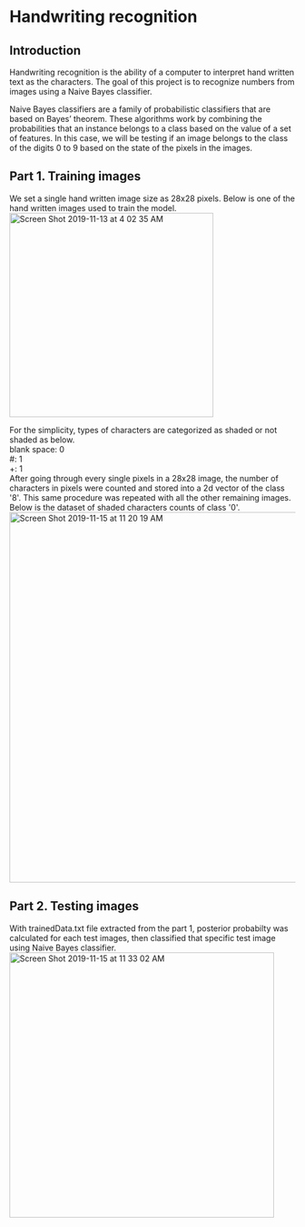 # Handwriting recognition
## Introduction
Handwriting recognition is the ability of a computer to interpret hand written text as the characters. The goal of this project is to recognize numbers from images using a Naive Bayes classifier.

Naive Bayes classifiers are a family of probabilistic classifiers that are based on Bayes’ theorem. These algorithms work by combining the probabilities that an instance belongs to a class based on the value of a set of features. In this case, we will be testing if an image belongs to the class of the digits 0 to 9 based on the state of the pixels in the images.


## Part 1. Training images
We set a single hand written image size as 28x28 pixels. Below is one of the hand written images used to train the model.\
<img width="359" alt="Screen Shot 2019-11-13 at 4 02 35 AM" src="https://user-images.githubusercontent.com/37637823/68753493-c2536780-05ca-11ea-8f50-061ca2a10b51.png">

For the simplicity, types of characters are categorized as shaded or not shaded as below.\
blank space: 0\
#: 1\
+: 1\
After going through every single pixels in a 28x28 image, the number of characters in pixels were counted and stored into a 2d vector of the class '8'. This same procedure was repeated with all the other remaining images.
Below is the dataset of shaded characters counts of class '0'.\
<img width="651" alt="Screen Shot 2019-11-15 at 11 20 19 AM" src="https://user-images.githubusercontent.com/37637823/68962373-047ed380-079a-11ea-9c60-360777847f24.png">

## Part 2. Testing images
With trainedData.txt file extracted from the part 1, posterior probabilty was calculated for each test images, then classified that specific test image using Naive Bayes classifier.\
<img width="466" alt="Screen Shot 2019-11-15 at 11 33 02 AM" src="https://user-images.githubusercontent.com/37637823/68963117-d13d4400-079b-11ea-99a3-0e51d8b48a12.png">
